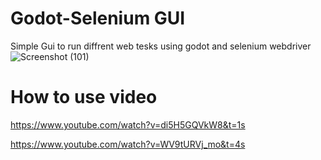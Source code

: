 # Godot-Selenium GUI
Simple Gui to run diffrent web tesks using godot and selenium webdriver
![Screenshot (101)](https://user-images.githubusercontent.com/50925047/115124933-cd83a180-9fcd-11eb-9928-008cda863ccb.png)
# How to use video
https://www.youtube.com/watch?v=di5H5GQVkW8&t=1s

https://www.youtube.com/watch?v=WV9tURVj_mo&t=4s
